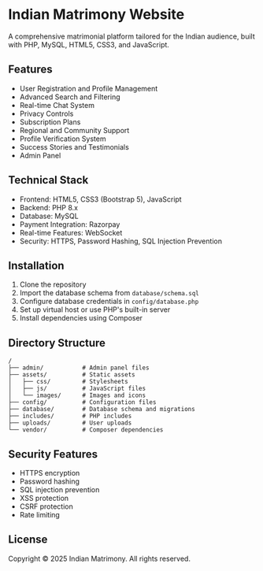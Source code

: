 # Indian Matrimony Website

A comprehensive matrimonial platform tailored for the Indian audience, built with PHP, MySQL, HTML5, CSS3, and JavaScript.

## Features

- User Registration and Profile Management
- Advanced Search and Filtering
- Real-time Chat System
- Privacy Controls
- Subscription Plans
- Regional and Community Support
- Profile Verification System
- Success Stories and Testimonials
- Admin Panel

## Technical Stack

- Frontend: HTML5, CSS3 (Bootstrap 5), JavaScript
- Backend: PHP 8.x
- Database: MySQL
- Payment Integration: Razorpay
- Real-time Features: WebSocket
- Security: HTTPS, Password Hashing, SQL Injection Prevention

## Installation

1. Clone the repository
2. Import the database schema from `database/schema.sql`
3. Configure database credentials in `config/database.php`
4. Set up virtual host or use PHP's built-in server
5. Install dependencies using Composer

## Directory Structure

```
/
├── admin/           # Admin panel files
├── assets/          # Static assets
│   ├── css/         # Stylesheets
│   ├── js/          # JavaScript files
│   └── images/      # Images and icons
├── config/          # Configuration files
├── database/        # Database schema and migrations
├── includes/        # PHP includes
├── uploads/         # User uploads
└── vendor/          # Composer dependencies
```

## Security Features

- HTTPS encryption
- Password hashing
- SQL injection prevention
- XSS protection
- CSRF protection
- Rate limiting

## License

Copyright © 2025 Indian Matrimony. All rights reserved.
